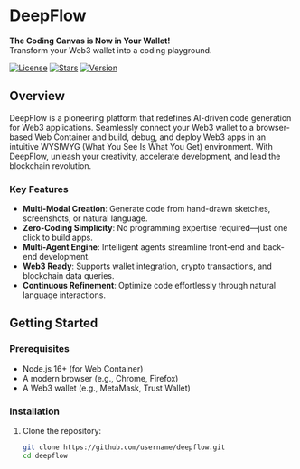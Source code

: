 # DeepFlow

**The Coding Canvas is Now in Your Wallet!**  
Transform your Web3 wallet into a coding playground.

[![License](https://img.shields.io/github/license/username/deepflow)](LICENSE)
[![Stars](https://img.shields.io/github/stars/username/deepflow)](https://github.com/username/deepflow/stargazers)
[![Version](https://img.shields.io/badge/version-1.0.0-blue)](https://github.com/username/deepflow/releases)

## Overview

DeepFlow is a pioneering platform that redefines AI-driven code generation for Web3 applications. Seamlessly connect your Web3 wallet to a browser-based Web Container and build, debug, and deploy Web3 apps in an intuitive WYSIWYG (What You See Is What You Get) environment. With DeepFlow, unleash your creativity, accelerate development, and lead the blockchain revolution.

### Key Features
- **Multi-Modal Creation**: Generate code from hand-drawn sketches, screenshots, or natural language.
- **Zero-Coding Simplicity**: No programming expertise required—just one click to build apps.
- **Multi-Agent Engine**: Intelligent agents streamline front-end and back-end development.
- **Web3 Ready**: Supports wallet integration, crypto transactions, and blockchain data queries.
- **Continuous Refinement**: Optimize code effortlessly through natural language interactions.

## Getting Started

### Prerequisites
- Node.js 16+ (for Web Container)
- A modern browser (e.g., Chrome, Firefox)
- A Web3 wallet (e.g., MetaMask, Trust Wallet)

### Installation
1. Clone the repository:
   ```bash
   git clone https://github.com/username/deepflow.git
   cd deepflow
